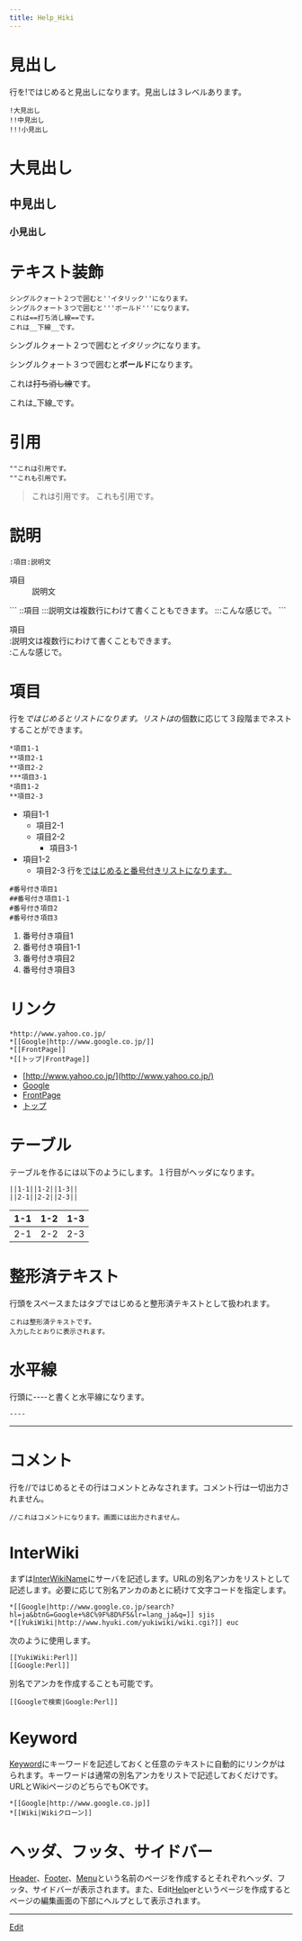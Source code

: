 ```yaml
---
title: Help_Hiki
---
```


# 見出し

行を!ではじめると見出しになります。見出しは３レベルあります。

```
!大見出し
!!中見出し
!!!小見出し
```

# 大見出し


## 中見出し


### 小見出し


# テキスト装飾

```
シングルクォート２つで囲むと''イタリック''になります。
シングルクォート３つで囲むと'''ボールド'''になります。
これは==打ち消し線==です。
これは__下線__です。
```
シングルクォート２つで囲むと*イタリック*になります。

シングルクォート３つで囲むと**ボールド**になります。

これは~~打ち消し線~~です。

これは_下線_です。


# 引用

```
""これは引用です。
""これも引用です。
```
> これは引用です。
> これも引用です。

# 説明

```
:項目:説明文
```
<dl>
  <dt>項目</dt><dd>説明文
</dd>
</dl>
```
::項目
:::説明文は複数行にわけて書くこともできます。
:::こんな感じで。
```
<dl>
  <dt>項目
</dt><dd></dd>
  <dt>:説明文は複数行にわけて書くこともできます。
</dt><dd></dd>
  <dt>:こんな感じで。
</dt><dd></dd>
</dl>

# 項目

行を*ではじめるとリストになります。リストは*の個数に応じて３段階までネストすることができます。

```
*項目1-1
**項目2-1
**項目2-2
***項目3-1
*項目1-2
**項目2-3
```
* 項目1-1
   * 項目2-1
   * 項目2-2
      * 項目3-1
* 項目1-2
   * 項目2-3
行を[ではじめると番号付きリストになります。](/ではじめると番号付きリストになります。)

```
#番号付き項目1
##番号付き項目1-1
#番号付き項目2
#番号付き項目3
```
1. 番号付き項目1
  1. 番号付き項目1-1
1. 番号付き項目2
1. 番号付き項目3

# リンク

```
*http://www.yahoo.co.jp/
*[[Google|http://www.google.co.jp/]]
*[[FrontPage]]
*[[トップ|FrontPage]]
```
* [http://www.yahoo.co.jp/](http://www.yahoo.co.jp/)
* [Google](http://www.google.co.jp/)
* [FrontPage](/FrontPage)
* [トップ](/FrontPage)

# テーブル

テーブルを作るには以下のようにします。１行目がヘッダになります。

```
||1-1||1-2||1-3||
||2-1||2-2||2-3||
```
|1-1|1-2|1-3 |
|-----|-----|-----|
|2-1|2-2|2-3 |

# 整形済テキスト

行頭をスペースまたはタブではじめると整形済テキストとして扱われます。

```
これは整形済テキストです。
入力したとおりに表示されます。
```

# 水平線

行頭に----と書くと水平線になります。

```
----
```
----


# コメント

行を//ではじめるとその行はコメントとみなされます。コメント行は一切出力されません。

```
//これはコメントになります。画面には出力されません。
```
<!-- これはコメントになります。画面には出力されません。 -->

# InterWiki

まずは[InterWikiName](/InterWikiName)にサーバを記述します。URLの別名アンカをリストとして記述します。必要に応じて別名アンカのあとに続けて文字コードを指定します。

```
*[[Google|http://www.google.co.jp/search?hl=ja&btnG=Google+%8C%9F%8D%F5&lr=lang_ja&q=]] sjis
*[[YukiWiki|http://www.hyuki.com/yukiwiki/wiki.cgi?]] euc
```
次のように使用します。

```
[[YukiWiki:Perl]]
[[Google:Perl]]
```
別名でアンカを作成することも可能です。

```
[[Googleで検索|Google:Perl]]
```

# Keyword

[Keyword](/Keyword)にキーワードを記述しておくと任意のテキストに自動的にリンクがはられます。キーワードは通常の別名アンカをリストで記述しておくだけです。URLとWikiページのどちらでもOKです。

```
*[[Google|http://www.google.co.jp]]
*[[Wiki|Wikiクローン]]
```

# ヘッダ、フッタ、サイドバー

[Header](/Header)、[Footer](/Footer)、[Menu](/Menu)という名前のページを作成するとそれぞれヘッダ、フッタ、サイドバーが表示されます。また、Edit[Help](/Help)erというページを作成するとページの編集画面の下部にヘルプとして表示されます。







----
[Edit](https://github.com/vitroid/vitroid.github.io/edit/master/MD/Help_Hiki.md)

